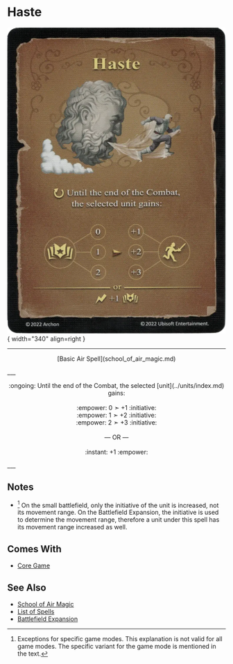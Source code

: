 # Haste

![Haste](../assets/spells-haste.webp){ width="340" align=right }

___
<p style="text-align: center;" markdown>[Basic Air Spell](school_of_air_magic.md)</p>
___
<p style="text-align: center;" markdown>:ongoing: Until the end of the Combat, the selected [unit](../units/index.md) gains:<br><br>:empower: 0 ➣ +1 :initiative:<br>:empower: 1 ➣ +2 :initiative:<br>:empower: 2 ➣ +3 :initiative:<br><br>— OR —<br><br>:instant: +1 :empower:</p>
___


## Notes

- [^1] On the small battlefield, only the initiative of the unit is increased, not its movement range. On the Battlefield Expansion, the initiative is used to determine the movement range, therefore a unit under this spell has its movement range increased as well.


## Comes With

- [Core Game](../content/core_game.md)


## See Also

- [School of Air Magic](school_of_air_magic.md)
- [List of Spells](index.md)
- [Battlefield Expansion](../content/battlefield_expansion.md)


[^1]: Exceptions for specific game modes. This explanation is not valid for all game modes. The specific variant for the game mode is mentioned in the text.
